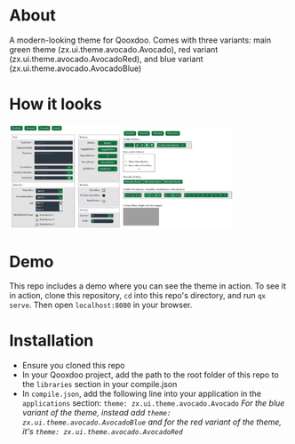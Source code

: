 # About
A modern-looking theme for Qooxdoo.
Comes with three variants: main green theme (zx.ui.theme.avocado.Avocado), red variant (zx.ui.theme.avocado.AvocadoRed), and blue variant (zx.ui.theme.avocado.AvocadoBlue)

# How it looks
<!-- ![]() width=500 -->
<!-- ![Example image 2](example-2.jpg) width=500 -->
<img alt="Example image 1" src="example-1.jpg" width="200"/>
<img alt="Example image 2" src="example-2.jpg" width="200"/>

# Demo
This repo includes a demo where you can see the theme in action. 
To see it in action, clone this repository, `cd` into this repo's directory, and run `qx serve`.
Then open `localhost:8080` in your browser.

# Installation
- Ensure you cloned this repo
- In your Qooxdoo project, add the path to the root folder of this repo to the `libraries` section in your compile.json
- In `compile.json`, add the following line into your application in the `applications` section: `theme: zx.ui.theme.avocado.Avocado`
  *For the blue variant of the theme, instead add `theme: zx.ui.theme.avocado.AvocadoBlue` and for the red variant of the theme, it's `theme: zx.ui.theme.avocado.AvocadoRed`*
